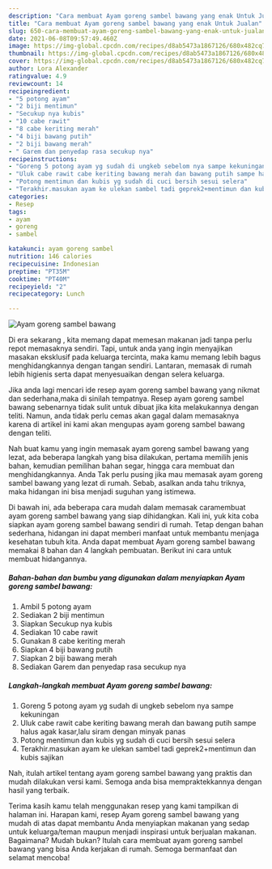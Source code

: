```yaml
---
description: "Cara membuat Ayam goreng sambel bawang yang enak Untuk Jualan"
title: "Cara membuat Ayam goreng sambel bawang yang enak Untuk Jualan"
slug: 650-cara-membuat-ayam-goreng-sambel-bawang-yang-enak-untuk-jualan
date: 2021-06-08T09:57:49.460Z
image: https://img-global.cpcdn.com/recipes/d8ab5473a1867126/680x482cq70/ayam-goreng-sambel-bawang-foto-resep-utama.jpg
thumbnail: https://img-global.cpcdn.com/recipes/d8ab5473a1867126/680x482cq70/ayam-goreng-sambel-bawang-foto-resep-utama.jpg
cover: https://img-global.cpcdn.com/recipes/d8ab5473a1867126/680x482cq70/ayam-goreng-sambel-bawang-foto-resep-utama.jpg
author: Lora Alexander
ratingvalue: 4.9
reviewcount: 14
recipeingredient:
- "5 potong ayam"
- "2 biji mentimun"
- "Secukup nya kubis"
- "10 cabe rawit"
- "8 cabe keriting merah"
- "4 biji bawang putih"
- "2 biji bawang merah"
- " Garem dan penyedap rasa secukup nya"
recipeinstructions:
- "Goreng 5 potong ayam yg sudah di ungkeb sebelom nya sampe kekuningan"
- "Uluk cabe rawit cabe keriting bawang merah dan bawang putih sampe halus agak kasar,lalu siram dengan minyak panas"
- "Potong mentimun dan kubis yg sudah di cuci bersih sesui selera"
- "Terakhir.masukan ayam ke ulekan sambel tadi geprek2+mentimun dan kubis sajikan"
categories:
- Resep
tags:
- ayam
- goreng
- sambel

katakunci: ayam goreng sambel 
nutrition: 146 calories
recipecuisine: Indonesian
preptime: "PT35M"
cooktime: "PT40M"
recipeyield: "2"
recipecategory: Lunch

---
```



![Ayam goreng sambel bawang](https://img-global.cpcdn.com/recipes/d8ab5473a1867126/680x482cq70/ayam-goreng-sambel-bawang-foto-resep-utama.jpg)

Di era  sekarang , kita memang dapat memesan makanan jadi tanpa perlu repot memasaknya sendiri. Tapi, untuk anda yang ingin menyajikan masakan eksklusif pada keluarga tercinta, maka kamu memang lebih bagus menghidangkannya dengan tangan sendiri. Lantaran, memasak di rumah lebih higienis serta dapat menyesuaikan dengan selera keluarga.

Jika anda lagi mencari ide resep ayam goreng sambel bawang yang nikmat dan sederhana,maka di sinilah tempatnya. Resep ayam goreng sambel bawang  sebenarnya tidak sulit untuk dibuat jika kita melakukannya dengan teliti. Namun, anda tidak perlu cemas akan gagal dalam memasaknya 
karena di artikel ini kami akan mengupas ayam goreng sambel bawang dengan teliti.  



Nah buat kamu yang ingin memasak ayam goreng sambel bawang yang lezat, ada beberapa langkah yang bisa dilakukan, pertama memilih jenis bahan, kemudian pemilihan bahan segar, hingga cara membuat dan menghidangkannya. Anda Tak perlu pusing jika mau memasak ayam goreng sambel bawang yang lezat di rumah. Sebab, asalkan anda  tahu triknya, maka hidangan ini bisa menjadi suguhan yang istimewa.

Di bawah ini, ada beberapa cara mudah dalam memasak caramembuat ayam goreng sambel bawang yang siap dihidangkan. Kali ini, yuk kita coba siapkan ayam goreng sambel bawang sendiri di rumah. Tetap dengan bahan sederhana, hidangan ini dapat memberi manfaat untuk membantu menjaga kesehatan tubuh kita. Anda dapat membuat Ayam goreng sambel bawang memakai 8 bahan dan 4 langkah pembuatan. Berikut ini cara untuk membuat hidangannya.

<!--inarticleads1-->

##### Bahan-bahan dan bumbu yang digunakan dalam menyiapkan Ayam goreng sambel bawang:

1. Ambil 5 potong ayam
1. Sediakan 2 biji mentimun
1. Siapkan Secukup nya kubis
1. Sediakan 10 cabe rawit
1. Gunakan 8 cabe keriting merah
1. Siapkan 4 biji bawang putih
1. Siapkan 2 biji bawang merah
1. Sediakan  Garem dan penyedap rasa secukup nya




<!--inarticleads2-->

##### Langkah-langkah membuat Ayam goreng sambel bawang:

1. Goreng 5 potong ayam yg sudah di ungkeb sebelom nya sampe kekuningan
1. Uluk cabe rawit cabe keriting bawang merah dan bawang putih sampe halus agak kasar,lalu siram dengan minyak panas
1. Potong mentimun dan kubis yg sudah di cuci bersih sesui selera
1. Terakhir.masukan ayam ke ulekan sambel tadi geprek2+mentimun dan kubis sajikan




Nah, itulah artikel tentang  ayam goreng sambel bawang  yang praktis dan mudah dilakukan versi kami. Semoga anda bisa mempraktekkannya dengan hasil yang terbaik. 

Terima kasih kamu telah menggunakan resep yang kami tampilkan di halaman ini. Harapan kami, resep  Ayam goreng sambel bawang yang mudah di atas dapat membantu Anda menyiapkan makanan yang sedap untuk keluarga/teman maupun menjadi inspirasi untuk berjualan makanan. Bagaimana? Mudah bukan? Itulah cara membuat ayam goreng sambel bawang yang bisa Anda kerjakan di rumah. Semoga bermanfaat dan selamat mencoba!

